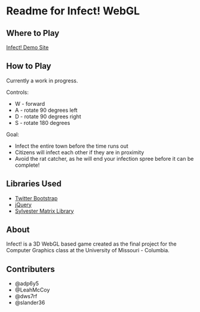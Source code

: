 Readme for Infect! WebGL
========================

Where to Play
-------------
[Infect! Demo Site][1]

How to Play
-----------
Currently a work in progress.

Controls:
+ W - forward
+ A - rotate 90 degrees left
+ D - rotate 90 degrees right
+ S - rotate 180 degrees

Goal:
+ Infect the entire town before the time runs out
+ Citizens will infect each other if they are in proximity
+ Avoid the rat catcher, as he will end your infection spree before it can be complete!

Libraries Used
-----
- [Twitter Bootstrap][2]
- [jQuery][3]
- [Sylvester Matrix Library][4]


About
-----

Infect! is a 3D WebGL based game created as the final project for the Computer Graphics class at the University of Missouri - Columbia.

Contributers
------------
- @adp6y5
- @LeahMcCoy
- @dws7rf
- @slander36

[1]: http://babbage.cs.missouri.edu/~sl7v6/InfectWebGL/
[2]: http:http://twitter.github.io/bootstrap/
[3]: http://jquery.com/
[4]: http://sylvester.jcoglan.com/
